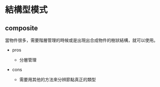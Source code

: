# 	結構型模式


## composite

當物件很多，需要階層管理的時候或是出現出合成物件的樹狀結構，就可以使用。

- pros
  - 分層管理

- cons 
  - 需要用其他的方法來分辨節點真正的類型